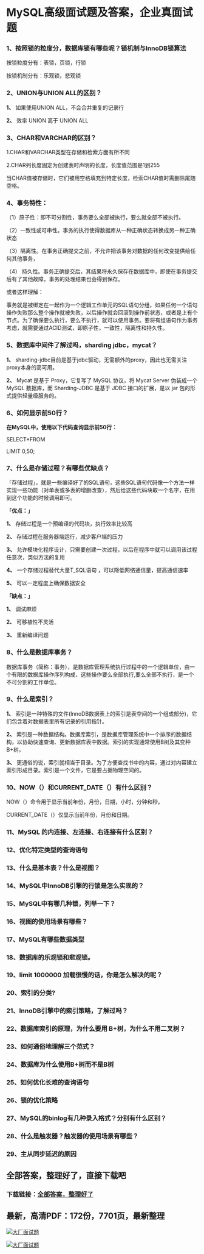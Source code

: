 # MySQL高级面试题及答案，企业真面试题







### 1、按照锁的粒度分，数据库锁有哪些呢？锁机制与InnoDB锁算法

按锁粒度分有：表锁，页锁，行锁

按锁机制分有：乐观锁，悲观锁


### 2、UNION与UNION ALL的区别？

**1、** 如果使用UNION ALL，不会合并重复的记录行

**2、** 效率 UNION 高于 UNION ALL


### 3、CHAR和VARCHAR的区别？

1.CHAR和VARCHAR类型在存储和检索方面有所不同

2.CHAR列长度固定为创建表时声明的长度，长度值范围是1到255

当CHAR值被存储时，它们被用空格填充到特定长度，检索CHAR值时需删除尾随空格。


### 4、事务特性：

（1）原子性：即不可分割性，事务要么全部被执行，要么就全部不被执行。

（2）一致性或可串性。事务的执行使得数据库从一种正确状态转换成另一种正确状态

（3）隔离性。在事务正确提交之前，不允许把该事务对数据的任何改变提供给任何其他事务，

（4） 持久性。事务正确提交后，其结果将永久保存在数据库中，即使在事务提交后有了其他故障，事务的处理结果也会得到保存。

或者这样理解：

事务就是被绑定在一起作为一个逻辑工作单元的SQL语句分组，如果任何一个语句操作失败那么整个操作就被失败，以后操作就会回滚到操作前状态，或者是上有个节点。为了确保要么执行，要么不执行，就可以使用事务。要将有组语句作为事务考虑，就需要通过ACID测试，即原子性，一致性，隔离性和持久性。


### 5、数据库中间件了解过吗，sharding jdbc，mycat？

**1、** sharding-jdbc目前是基于jdbc驱动，无需额外的proxy，因此也无需关注proxy本身的高可用。

**2、** Mycat 是基于 Proxy，它复写了 MySQL 协议，将 Mycat Server 伪装成一个 MySQL 数据库，而 Sharding-JDBC 是基于 JDBC 接口的扩展，是以 jar 包的形式提供轻量级服务的。


### 6、如何显示前50行？

**在MySQL中，使用以下代码查询显示前50行：**

SELECT*FROM

LIMIT 0,50;


### 7、什么是存储过程？有哪些优缺点？

「存储过程」，就是一些编译好了的SQL语句，这些SQL语句代码像一个方法一样实现一些功能（对单表或多表的增删改查），然后给这些代码块取一个名字，在用到这个功能的时候调用即可。

**「优点：」**

**1、** 存储过程是一个预编译的代码块，执行效率比较高

**2、** 存储过程在服务器端运行，减少客户端的压力

**3、** 允许模块化程序设计，只需要创建一次过程，以后在程序中就可以调用该过程任意次，类似方法的复用

**4、** 一个存储过程替代大量T_SQL语句 ，可以降低网络通信量，提高通信速率

**5、** 可以一定程度上确保数据安全

**「缺点：」**

**1、** 调试麻烦

**2、** 可移植性不灵活

**3、** 重新编译问题



### 8、什么是数据库事务？

数据库事务（简称：事务），是数据库管理系统执行过程中的一个逻辑单位，由一个有限的数据库操作序列构成，这些操作要么全部执行,要么全部不执行，是一个不可分割的工作单位。


### 9、什么是索引？

**1、** 索引是一种特殊的文件(InnoDB数据表上的索引是表空间的一个组成部分)，它们包含着对数据表里所有记录的引用指针。

**2、** 索引是一种数据结构。数据库索引，是数据库管理系统中一个排序的数据结构，以协助快速查询、更新数据库表中数据。索引的实现通常使用B树及其变种B+树。

**3、** 更通俗的说，索引就相当于目录。为了方便查找书中的内容，通过对内容建立索引形成目录。索引是一个文件，它是要占据物理空间的。


### 10、NOW（）和CURRENT_DATE（）有什么区别？

NOW（）命令用于显示当前年份，月份，日期，小时，分钟和秒。

CURRENT_DATE（）仅显示当前年份，月份和日期。


### 11、MySQL 的内连接、左连接、右连接有什么区别？
### 12、优化特定类型的查询语句
### 13、什么是基本表？什么是视图？
### 14、MySQL中InnoDB引擎的行锁是怎么实现的？
### 15、MySQL中有哪几种锁，列举一下？
### 16、视图的使用场景有哪些？
### 17、MySQL有哪些数据类型
### 18、数据库的乐观锁和悲观锁。
### 19、limit 1000000 加载很慢的话，你是怎么解决的呢？
### 20、索引的分类?
### 21、InnoDB引擎中的索引策略，了解过吗？
### 22、数据库索引的原理，为什么要用 B+树，为什么不用二叉树？
### 23、如何通俗地理解三个范式？
### 24、数据库为什么使用B+树而不是B树
### 25、如何优化长难的查询语句
### 26、锁的优化策略
### 27、MySQL的binlog有几种录入格式？分别有什么区别？
### 28、什么是触发器？触发器的使用场景有哪些？
### 29、主从同步延迟的原因




## 全部答案，整理好了，直接下载吧

### 下载链接：[全部答案，整理好了](https://www.souyunku.com/wp-content/uploads/weixin/githup-weixin-2.png)




## 最新，高清PDF：172份，7701页，最新整理

[![大厂面试题](https://www.souyunku.com/wp-content/uploads/weixin/mst.png "架构师专栏")](https://www.souyunku.com/wp-content/uploads/weixin/githup-weixin.png "架构师专栏")

[![大厂面试题](https://www.souyunku.com/wp-content/uploads/weixin/githup-weixin.png "架构师专栏")](https://www.souyunku.com/wp-content/uploads/weixin/githup-weixin.png "架构师专栏")
